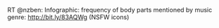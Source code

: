 <!--
id: 333390212
link: http://kevinisom.info/post/333390212/rt-nzben-infographic-frequency-of-body-parts
slug: rt-nzben-infographic-frequency-of-body-parts
date: Thu Jan 14 2010 15:56:26 GMT+1300 (NZDT)
raw: {"blog_name":"kevinisom","id":333390212,"post_url":"http://kevinisom.info/post/333390212/rt-nzben-infographic-frequency-of-body-parts","slug":"rt-nzben-infographic-frequency-of-body-parts","type":"text","date":"2010-01-14 02:56:26 GMT","timestamp":1263437786,"state":"published","format":"html","reblog_key":"MGtIcBew","tags":[],"short_url":"http://tmblr.co/Zw68YyJto64","highlighted":[],"feed_item":"http://twitter.com/kev_nz/statuses/7732880222","from_feed_id":"650289","note_count":0,"title":null,"body":"<p>RT @nzben: Infographic: frequency of body parts mentioned by music genre: <a href=\"http://bit.ly/83AQWg\" target=\"_blank\">http://bit.ly/83AQWg</a> (NSFW icons)</p>"}
publish: 2010-01-014
tags: 
title: null
-->


RT @nzben: Infographic: frequency of body parts mentioned by music
genre: <http://bit.ly/83AQWg> (NSFW icons)


